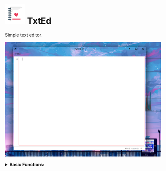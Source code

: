 # ![txt-qt](txted-qt6/txt-qt.png) TxtEd
Simple text editor.

![txt-qt](ass/txt-qt.png)

<details>
    <summary><b>Basic Functions:</b></summary>

Save = CTRL + s

Copy = CTRL + c

Cut = CTRL + x

Paste = CTRL + v

Zoom In = CTRL + +

Zoom Out = CTRL + -

</details>